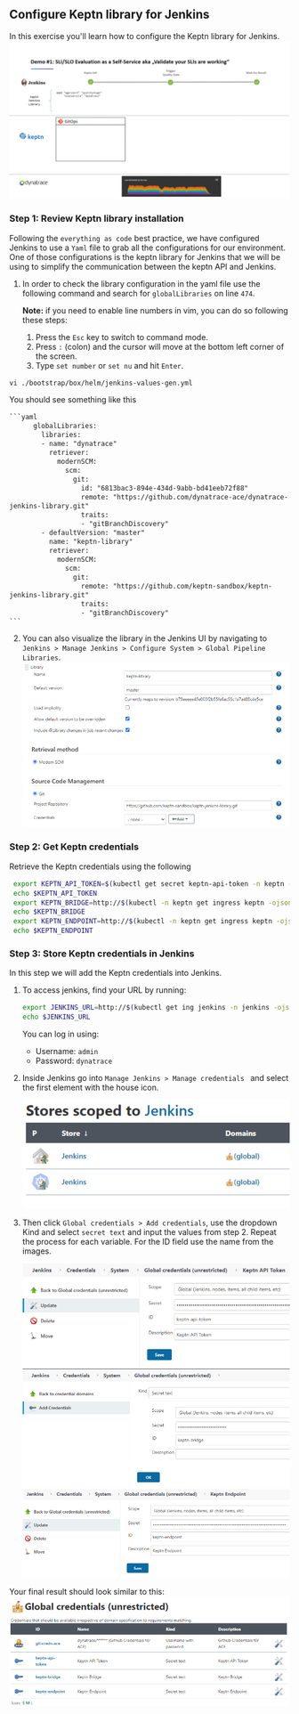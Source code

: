 ## Configure Keptn library for Jenkins
In this exercise you'll learn how to configure the Keptn library for Jenkins.
![keptn](../../../assets/images/evalpipeline_animated.gif)

### Step 1: Review Keptn library installation

Following the `everything as code` best practice, we have configured Jenkins to use a `Yaml` file to grab all the configurations for our environment. One of those configurations is the keptn library for Jenkins that we will be using to simplify the communication between the keptn API and Jenkins. 

1. In order to check the library configuration in the yaml file use the following command and search for `globalLibraries` on line `474`.

    **Note:** if you need to enable line numbers in vim, you can do so following these steps:

    1. Press the `Esc` key to switch to command mode.
    1. Press `:` (colon) and the cursor will move at the bottom left corner of the screen.
    1. Type `set number` or `set nu` and hit `Enter`.

  ```(bash)
  vi ./bootstrap/box/helm/jenkins-values-gen.yml 
  ```
  You should see something like this 

    ```yaml
          globalLibraries:
            libraries:
            - name: "dynatrace"
              retriever:
                modernSCM:
                  scm:
                    git:
                      id: "6813bac3-894e-434d-9abb-bd41eeb72f88"
                      remote: "https://github.com/dynatrace-ace/dynatrace-jenkins-library.git"
                      traits:
                      - "gitBranchDiscovery"
            - defaultVersion: "master"
              name: "keptn-library"
              retriever:
                modernSCM:
                  scm:
                    git:
                      remote: "https://github.com/keptn-sandbox/keptn-jenkins-library.git"
                      traits:
                      - "gitBranchDiscovery"
    ```


2. You can also visualize the library in the Jenkins  UI by navigating to `Jenkins > Manage Jenkins > Configure System > Global Pipeline Libraries`.
![keptn](../../../assets/images/keptn-jenkins-library1.png)

### Step 2: Get Keptn credentials

Retrieve the Keptn credentials using the following

```bash
 export KEPTN_API_TOKEN=$(kubectl get secret keptn-api-token -n keptn -ojsonpath={.data.keptn-api-token} | base64 --decode)
 echo $KEPTN_API_TOKEN
 export KEPTN_BRIDGE=http://$(kubectl -n keptn get ingress keptn -ojsonpath='{.spec.rules[0].host}')/bridge
 echo $KEPTN_BRIDGE
 export KEPTN_ENDPOINT=http://$(kubectl -n keptn get ingress keptn -ojsonpath='{.spec.rules[0].host}')/api
 echo $KEPTN_ENDPOINT
```

### Step 3: Store Keptn credentials in Jenkins

 In this step we will add the Keptn credentials into Jenkins. 
 1. To access jenkins, find your URL by running:

    ```bash
    export JENKINS_URL=http://$(kubectl get ing jenkins -n jenkins -ojsonpath={.spec.rules[0].host})
    echo $JENKINS_URL
    ```
    You can log in using:
    - Username: `admin`
    - Password: `dynatrace`

 1. Inside Jenkins go into `Manage Jenkins > Manage credentials ` and select the first element with the house icon.
 
    ![keptn](../../../assets/images/jenkins-store.png)

2. Then click `Global credentials > Add credentials`, use the dropdown Kind and select `secret text` and input the values from step 2. Repeat the process for each variable. For the ID field use the name from the images.

    ![keptn](../../../assets/images/keptn-api1.png)
    ![keptn](../../../assets/images/keptn-bridge1.png)
    ![keptn](../../../assets/images/keptn-endpoint1.png)

  Your final result should look similar to this:
  ![creds](../../../assets/images/creds.png)